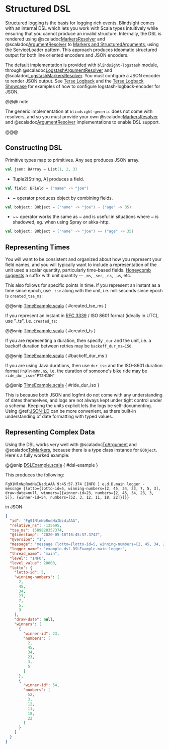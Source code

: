 # Structured DSL

Structured logging is the basis for logging rich events.  Blindsight comes with an internal DSL which lets you work with Scala types intuitively while ensuring that you cannot produce an invalid structure.  Internally, the DSL is rendered using @scaladoc[MarkersResolver](com.tersesystems.blindsight.MarkersResolver) and @scaladoc[ArgumentResolver](com.tersesystems.blindsight.ArgumentResolver) to [Markers and StructuredArguments](https://github.com/logstash/logstash-logback-encoder#event-specific-custom-fields), using the ServiceLoader pattern.  This approach produces ideomatic structured output for both line oriented encoders and JSON encoders.

The default implementation is provided with `blindsight-logstash` module, through @scaladoc[LogstashArgumentResolver](com.tersesystems.blindsight.logstash.LogstashArgumentResolver) and @scaladoc[LogstashMarkersResolver](com.tersesystems.blindsight.logstash.LogstashMarkersResolver).  You must configure a JSON encoder to render JSON output.  See [Terse Logback](https://tersesystems.github.io/terse-logback/) and the [Terse Logback Showcase](https://github.com/tersesystems/terse-logback-showcase) for examples of how to configure logstash-logback-encoder for JSON. 

@@@ note

The generic implementation at `blindsight-generic` does not come with resolvers, and so you must provide your own @scaladoc[MarkersResolver](com.tersesystems.blindsight.MarkersResolver) and @scaladoc[ArgumentResolver](com.tersesystems.blindsight.ArgumentResolver) implementations to enable DSL support.

@@@

## Constructing DSL

Primitive types map to primitives.  Any seq produces JSON array.

```scala
val json: BArray = List(1, 2, 3)
```

* Tuple2[String, A] produces a field.

```scala
val field: BField = ("name" -> "joe")
```

* ~ operator produces object by combining fields.

```scala
val bobject: BObject = ("name" -> "joe") ~ ("age" -> 35)
```

* ~~ operator works the same as ~ and is useful in situations where ~ is shadowed, eg. when using Spray or akka-http.

```scala
val bobject: BObject = ("name" -> "joe") ~~ ("age" -> 35)
```

## Representing Times

You will want to be consistent and organized about how you represent your field names, and you will typically want to include a representation of the unit used a scalar quantity, particularly time-based fields.  [Honeycomb suggests](https://www.honeycomb.io/blog/event-foo-building-better-events/) a suffix with unit quantity -- `_ms`, `_sec`, `_ns`, `_µs`, etc.

This also follows for specific points in time.  If you represent an instant as a time since epoch, use `_tse` along with the unit, i.e. milliseconds since epoch is `created_tse_ms`:
  
@@snip [TimeExample.scala](../../../test/scala/example/dsl/TimeExample.scala) { #created_tse_ms }

If you represent an instant in [RFC 3339](https://tools.ietf.org/html/rfc3339#section-5.7) / ISO 8601 format (ideally in UTC), use "_ts", i.e. `created_ts`:

@@snip [TimeExample.scala](../../../test/scala/example/dsl/TimeExample.scala) { #created_ts }

If you are representing a duration, then specify `_dur` and the unit, i.e. a backoff duration between retries may be `backoff_dur_ms=150`.  

@@snip [TimeExample.scala](../../../test/scala/example/dsl/TimeExample.scala) { #backoff_dur_ms }

If you are using Java durations, then use `dur_iso` and the ISO-8601 duration format `PnDTnHnMn.nS`, i.e. the duration of someone's bike ride may be `ride_dur_iso="PT2H15M"` 

@@snip [TimeExample.scala](../../../test/scala/example/dsl/TimeExample.scala) { #ride_dur_iso }

This is because both JSON and logfmt do not come with any understanding of dates themselves, and logs are not always kept under tight control under a schema.  Keeping the units explicit lets the logs be self-documenting.  Using @ref:[JSON-LD](jsonld.md) can be more convenient, as there built-in understanding of date formatting with typed values.

## Representing Complex Data

Using the DSL works very well with @scaladoc[ToArgument](com.tersesystems.blindsight.ToArgument) and @scaladoc[ToMarkers](com.tersesystems.blindsight.ToMarkers), because there is a type class instance for `BObject`.  Here's a fully worked example:

@@snip [DSLExample.scala](../../../test/scala/example/dsl/DSLExample.scala) { #dsl-example }

This produces the following:

```text
Fg91NlmNpRodHaINzdiAAA 9:45:57.374 [INFO ] e.d.D.main logger -  message {lotto={lotto-id=5, winning-numbers=[2, 45, 34, 23, 7, 5, 3], draw-date=null, winners=[{winner-id=23, numbers=[2, 45, 34, 23, 3, 5]}, {winner-id=54, numbers=[52, 3, 12, 11, 18, 22]}]}}
```

in JSON:

```json
{
  "id": "Fg91NlmNpRodHaINzdiAAA",
  "relative_ns": -135695,
  "tse_ms": 1589820357374,
  "@timestamp": "2020-05-18T16:45:57.374Z",
  "@version": "1",
  "message": "message {lotto={lotto-id=5, winning-numbers=[2, 45, 34, 23, 7, 5, 3], draw-date=null, winners=[{winner-id=23, numbers=[2, 45, 34, 23, 3, 5]}, {winner-id=54, numbers=[52, 3, 12, 11, 18, 22]}]}}",
  "logger_name": "example.dsl.DSLExample.main logger",
  "thread_name": "main",
  "level": "INFO",
  "level_value": 20000,
  "lotto": {
    "lotto-id": 5,
    "winning-numbers": [
      2,
      45,
      34,
      23,
      7,
      5,
      3
    ],
    "draw-date": null,
    "winners": [
      {
        "winner-id": 23,
        "numbers": [
          2,
          45,
          34,
          23,
          3,
          5
        ]
      },
      {
        "winner-id": 54,
        "numbers": [
          52,
          3,
          12,
          11,
          18,
          22
        ]
      }
    ]
  }
}
```
